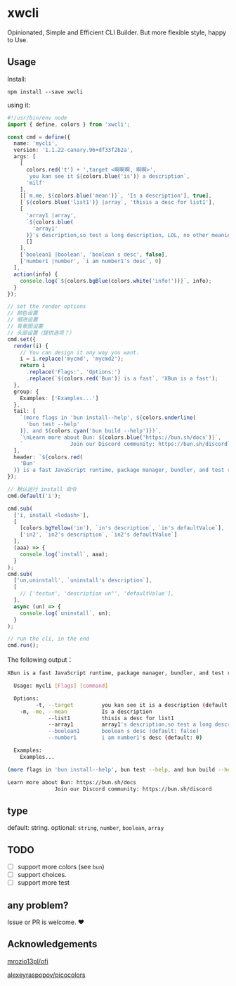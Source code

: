 # xwcli

Opinionated, Simple and Efficient CLI Builder. But more flexible style, happy to Use.

## Usage

Install:

```
npm install --save xwcli
```

using it:

```ts
#!/usr/bin/env node
import { define, colors } from 'xwcli';

const cmd = define({
  name: 'mycli',
  version: '1.1.22-canary.96+df33f2b2a',
  args: [
    [
      colors.red('t') + ',target <啊啊啊, 啊啊>',
      `you kan see it ${colors.blue('is')} a description`,
      'milf'
    ],
    [[`m,me, ${colors.blue('mean')}`, 'Is a description'], true],
    [`${colors.blue('list1')} |array`, 'thisis a desc for list1'],
    [
      'array1 |array',
      `${colors.blue(
        'array1'
      )}'s description,so test a long description, LOL, no other meaning`,
      []
    ],
    ['boolean1 |boolean', 'boolean s desc', false],
    ['number1 |number', `i am number1's desc`, 0]
  ],
  action(info) {
    console.log(`${colors.bgBlue(colors.white('info!'))}`, info);
  }
});

// set the render options
// 颜色设置
// 缩进设置
// 背景图设置
// 头部设置（提供选项？）
cmd.set({
  render(i) {
    // You can design it any way you want.
    i = i.replace('mycmd', 'mycmd2');
    return i
      .replace('Flags:', 'Options:')
      .replace(`${colors.red('Bun')} is a fast`, 'XBun is a fast');
  },
  group: {
    Examples: ['Examples...']
  },
  tail: [
    `(more flags in 'bun install--help', ${colors.underline(
      'bun test --help'
    )}, and ${colors.cyan('bun build --help')})`,
    `\nLearn more about Bun: ${colors.blue('https://bun.sh/docs')}`,
    `               Join our Discord community: https://bun.sh/discord`
  ],
  header: `${colors.red(
    'Bun'
  )} is a fast JavaScript runtime, package manager, bundler, and test runner.`
});

// 默认运行 install 命令
cmd.default('i');

cmd.sub(
  ['i, install <lodash>'],
  [
    [colors.bgYellow('in'), `in's description`, `in's defaultValue`],
    ['in2', `in2's description`, `in2's defaultValue`]
  ],
  (aaa) => {
    console.log(`install`, aaa);
  }
);
cmd.sub(
  ['un,uninstall', `uninstall's description`],
  [
    // ['testun', 'description un"', 'defaultValue'],
  ],
  async (un) => {
    console.log(`uninstall`, un);
  }
);

// run the cli, in the end
cmd.run();
```

The following output：

```sh
XBun is a fast JavaScript runtime, package manager, bundler, and test runner.

  Usage: mycli [Flags] [command]

  Options:
         -t, --target         you kan see it is a description (default: "milf")
    -m, -me, --mean           Is a description
             --list1          thisis a desc for list1
             --array1         array1's description,so test a long description, LOL, no other meaning (default: [])
             --boolean1       boolean s desc (default: false)
             --number1        i am number1's desc (default: 0)

  Examples:
    Examples...

(more flags in 'bun install--help', bun test --help, and bun build --help)

Learn more about Bun: https://bun.sh/docs
               Join our Discord community: https://bun.sh/discord
```

## type

default: string. optional: `string`, `number`, `boolean`, `array`

## TODO

- [ ] support more colors (see `bun`)
- [ ] support choices.
- [ ] support more test

## any problem?

Issue or PR is welcome. ❤️

## Acknowledgements

[mrozio13pl/ofi](https://github.com/mrozio13pl/ofi)

[alexeyraspopov/picocolors](https://gitub.com/alexeyraspopov/picocolors)
